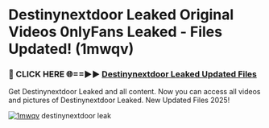 # Destinynextdoor Leaked Original Videos 0nlyFans Leaked - Files Updated! (1mwqv)

<h3>🔴 CLICK HERE 🌐==►► <a href="https://tinyurl.com/x26r9saj" rel="nofollow">Destinynextdoor Leaked Updated Files</a></h3>

Get Destinynextdoor Leaked and all content. Now you can access all videos and pictures of Destinynextdoor Leaked. New Updated Files 2025!

[![1mwqv](https://i.imgur.com/LkgZPqh.gif)](https://tinyurl.com/x26r9saj)
destinynextdoor leak